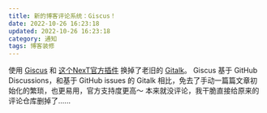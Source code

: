 ```yaml
---
title: 新的博客评论系统：Giscus！
date: 2022-10-26 16:23:18
updated: 2022-10-26 16:23:18
category: 通知
tags: 博客装修
---
```


使用 [Giscus](https://giscus.app) 和 [这个NexT官方插件](https://github.com/next-theme/hexo-next-giscus) 换掉了老旧的 [Gitalk](https://gitalk.github.io)。
Giscus 基于 GitHub Discussions，和基于 GitHub issues 的 Gitalk 相比，免去了手动一篇篇文章初始化的繁琐，也更易用，官方支持度更高～
本来就没评论，我干脆直接给原来的评论仓库删掉了......
